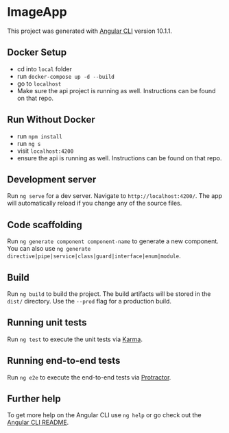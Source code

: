 # ImageApp

This project was generated with [Angular CLI](https://github.com/angular/angular-cli) version 10.1.1.

## Docker Setup

- cd into `local` folder
- run `docker-compose up -d --build`
- go to `localhost`
- Make sure the api project is running as well. Instructions can be found on that repo.

## Run Without Docker

- run `npm install`
- run `ng s`
- visit `localhost:4200`
- ensure the api is running as well. Instructions can be found on that repo.

## Development server

Run `ng serve` for a dev server. Navigate to `http://localhost:4200/`. The app will automatically reload if you change any of the source files.

## Code scaffolding

Run `ng generate component component-name` to generate a new component. You can also use `ng generate directive|pipe|service|class|guard|interface|enum|module`.

## Build

Run `ng build` to build the project. The build artifacts will be stored in the `dist/` directory. Use the `--prod` flag for a production build.

## Running unit tests

Run `ng test` to execute the unit tests via [Karma](https://karma-runner.github.io).

## Running end-to-end tests

Run `ng e2e` to execute the end-to-end tests via [Protractor](http://www.protractortest.org/).

## Further help

To get more help on the Angular CLI use `ng help` or go check out the [Angular CLI README](https://github.com/angular/angular-cli/blob/master/README.md).

